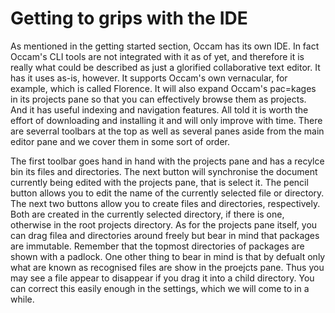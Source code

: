 # Getting to grips with the IDE

As mentioned in the getting started section, Occam has its own IDE. 
In fact Occam's CLI tools are not integrated with it as of yet, and therefore it is really what could be described as just a glorified collaborative text editor.
It has it uses as-is, however. It supports Occam's own vernacular, for example, which is called Florence. 
It will also expand Occam's pac=kages in its projects pane so that you can effectively browse them as projects. 
And it has useful indexing and navigation features.
All told it is worth the effort of downloading and installing it and will only improve with time.
There are severral toolbars at the top as well as several panes aside from the main editor pane and we cover them in some sort of order.

The first toolbar goes hand in hand with the projects pane and has a recylce bin its files and directories.
The next button will synchronise the document currently being edited with the projects pane, that is select it.
The pencil button allows you to edit the name of the currently selected file or directory.
The next two buttons allow you to create files and directories, respectively.
Both are created in the currently selected directory, if there is one, otherwise in the root projects directory.
As for the projects pane itself, you can drag filea and directories around freely but bear in mind that packages are immutable.
Remember that the topmost directories of packages are shown with a padlock.
One other thing to bear in mind is that by defualt only what are known as recognised files are show in the proejcts pane.
Thus you may see a file appear to disappear if you drag it into a child directory.
You can correct this easily enough in the settings, which we will come to in a while.

